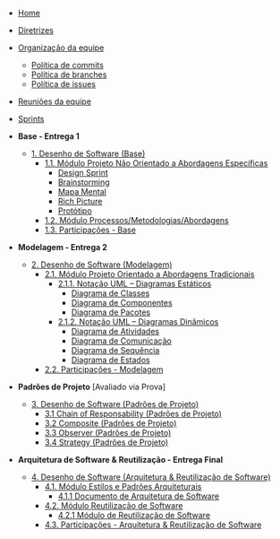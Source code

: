 <!-- docs/_sidebar.md -->

- [Home](/)
- [Diretrizes](/Diretrizes/Diretrizes.md)
- [Organização da equipe](/Organizacao/organizacao.md)
  - [Política de commits](/Organizacao/polit_commit.md)
  - [Política de branches](/Organizacao/polit_branches.md)
  - [Política de issues](/Organizacao/polit_issues.md)
- [Reuniões da equipe](Reunioes/AtasReuniao.md)
- [Sprints](Sprints/SprintBacklog.md)

- **Base - Entrega 1**

  - [1. Desenho de Software (Base)](/Base/1.Base.md)
    - [1.1. Módulo Projeto Não Orientado a Abordagens Específicas](/Base/1.1.AbordagemNaoEspecifica.md)
      - [Design Sprint](/Base/Designsprint.md)
      - [Brainstorming](/Base/Brainstorming.md)
      - [Mapa Mental](/Base/MapaMental.md)
      - [Rich Picture](/Base/RichPicture.md)
      - [Protótipo](Base/Prototipo.md)
    - [1.2. Módulo Processos/Metodologias/Abordagens](/Base/1.2.ProcessosMetodologiasAbordagens.md)
    - [1.3. Participações - Base](/Base/1.3.ParticipacoesBase.md)

- **Modelagem - Entrega 2**

  - [2. Desenho de Software (Modelagem)](/Modelagem/2.Modelagem.md)
    - [2.1. Módulo Projeto Orientado a Abordagens Tradicionais](/Modelagem/2.1.ModelagemTradicional.md)
      - [2.1.1. Notação UML – Diagramas Estáticos](Modelagem/2.1.1.UMLEstaticos.md)
        - [Diagrama de Classes](Modelagem/diagramaClasses.md)
        - [Diagrama de Componentes](Modelagem/diagramaComponentes.md)
        - [Diagrama de Pacotes](Modelagem/estaticos/diagrama_de_pacotes.md)
      - [2.1.2. Notação UML – Diagramas Dinâmicos](Modelagem/2.1.2.UMLDinamicos.md)
        - [Diagrama de Atividades](Modelagem/DiagramaAtividades.md)
        - [Diagrama de Comunicação](Modelagem/DiagramaComunicacao.md)
        - [Diagrama de Sequência](Modelagem/DiagramaSequencia.md)
        - [Diagrama de Estados](Modelagem/DiagramaEstados.md)
    - [2.2. Participações - Modelagem](Modelagem/2.2.ParticipacoesModelagem.md)

- **Padrões de Projeto** [Avaliado via Prova]

  - [3. Desenho de Software (Padrões de Projeto)](PadroesDeProjeto/3.PadroesDeProjeto.md)
    - [3.1 Chain of Responsability (Padrões de Projeto)](PadroesDeProjeto/ChainOfResponsibility.md)
    - [3.2 Composite (Padrões de Projeto)](PadroesDeProjeto/Composite/Composite.md)
    - [3.3 Observer (Padrões de Projeto)](PadroesDeProjeto/Observer.md)
    - [3.4 Strategy (Padrões de Projeto)](PadroesDeProjeto/Strategy/Strategy.md)

- **Arquitetura de Software & Reutilização - Entrega Final**
  - [4. Desenho de Software (Arquitetura & Reutilização de Software)](ArquiteturaReutilizacao/4.ArquiteturaReutilizacao.md)
    - [4.1. Módulo Estilos e Padrões Arquiteturais](ArquiteturaReutilizacao/4.1.PadroesArquiteturais.md)
      - [4.1.1 Documento de Arquitetura de Software](/ArquiteturaReutilizacao/4.1.1.DAS.md)
    - [4.2. Módulo Reutilização de Software](ArquiteturaReutilizacao/4.2.ReutilizacaoDeSoftware.md)
      - [4.2.1 Módulo de Reutilização de Software](/ArquiteturaReutilizacao/4.2.1Reutilizacao.md)
    - [4.3. Participações - Arquitetura & Reutilização de Software](ArquiteturaReutilizacao/4.3.ParticipacoesArqReutilizacao.md)
